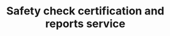 ---
title: "Safety check certification and reports service"
alt: "Ensure your property meets legal and safety standards for gas, electricity and fire"
description: "Ensure your property meets legal and safety standards for gas, electricity and fire"
category: "tradespeople"
subcategory: "certificates-reports"
image: "/tradespeople/certificates-reports/certificates-reports.webp"
ogImage: "/tradespeople/certificates-reports/certificates-reports.webp"
colour: "blue"
pathtxt: "Certification and reports"
published: true
---